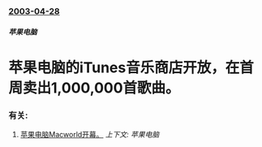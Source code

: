 ### [2003-04-28](/news/2003/04/28/index.md)

##### 苹果电脑
# 苹果电脑的iTunes音乐商店开放，在首周卖出1,000,000首歌曲。




### 有关:

1. [苹果电脑Macworld开幕。](/news/2007/01/8/苹果电脑Macworld开幕.md) _上下文: 苹果电脑_
